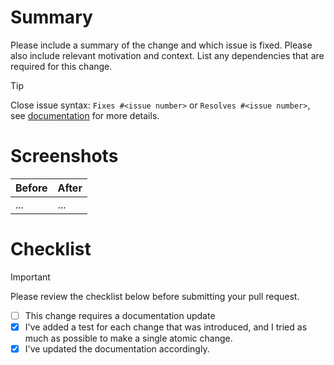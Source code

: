 # Summary

Please include a summary of the change and which issue is fixed. Please also include relevant motivation and context. List any dependencies that are required for this change.

> [!Tip]
> Close issue syntax: `Fixes #<issue number>` or `Resolves #<issue number>`, see [documentation](https://docs.github.com/en/issues/tracking-your-work-with-issues/linking-a-pull-request-to-an-issue#linking-a-pull-request-to-an-issue-using-a-keyword) for more details.


# Screenshots

| Before | After |
|--------|-------|
| ...    | ...   |

# Checklist

> [!IMPORTANT]  
> Please review the checklist below before submitting your pull request.

- [ ] This change requires a documentation update
- [x] I've added a test for each change that was introduced, and I tried as much as possible to make a single atomic change.
- [x] I've updated the documentation accordingly.
